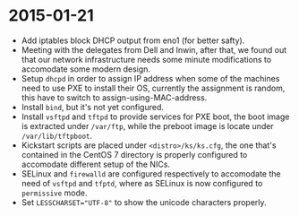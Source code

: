 # 2015-01-21
* Add iptables block DHCP output from eno1 (for better safty).
* Meeting with the delegates from Dell and Inwin, after that, we found out that our network infrastructure needs some minute modifications to accomodate some modern design.
* Setup `dhcpd` in order to assign IP address when some of the machines need to use PXE to install their OS, currently the assignment is random, this have to switch to assign-using-MAC-address.
* Install `bind`, but it's not yet configured.
* Install `vsftpd` and `tftpd` to provide services for PXE boot, the boot image is extracted under `/var/ftp`, while the preboot image is locate under `/var/lib/tftpboot`.
* Kickstart scripts are placed under `<distro>/ks/ks.cfg`, the one that's contained in the CentOS 7 directory is properly configured to accomodate different setup of the NICs.
* SELinux and `firewalld` are configured respectively to accomodate the need of `vsftpd` and `tfptd`, where as SELinux is now configured to `permissive` mode.
* Set `LESSCHARSET="UTF-8"` to show the unicode characters properly.
